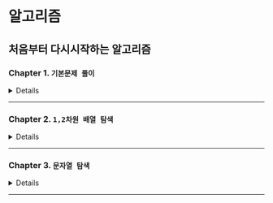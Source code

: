 # 알고리즘

## 처음부터 다시시작하는 알고리즘

### Chapter 1. `기본문제 풀이`

<details>
</br>

| 번호 |                        문제                        |                  Code                   |
| :--: | :------------------------------------------------: | :-------------------------------------: |
|  01  |     [세 수 중 최솟값](./Chapter1/01/README.md)     | [JavaScript](./Chapter1/01/solution.js) |
|  02  |     [삼각형 판별하기](./Chapter1/02/README.md)     | [JavaScript](./Chapter1/02/solution.js) |
|  03  |        [연필 개수](./Chapter1/03/README.md)        | [JavaScript](./Chapter1/03/solution.js) |
|  04  | [1부터 N까지 합 출력하기](./Chapter1/04/README.md) | [JavaScript](./Chapter1/04/solution.js) |
|  05  |      [최솟값 구하기](./Chapter1/05/README.md)      | [JavaScript](./Chapter1/05/solution.js) |
|  06  |          [홀수](./Chapter1/06/README.md)           | [JavaScript](./Chapter1/06/solution.js) |
|  07  |         [10부제](./Chapter1/07/README.md)          | [JavaScript](./Chapter1/07/solution.js) |
|  08  |       [일곱 난쟁이](./Chapter1/08/README.md)       | [JavaScript](./Chapter1/08/solution.js) |
|  09  |        [A를 #으로](./Chapter1/09/README.md)        | [JavaScript](./Chapter1/09/solution.js) |
|  10  |        [문자 찾기](./Chapter1/10/README.md)        | [JavaScript](./Chapter1/10/solution.js) |
|  11  |       [대문자 찾기](./Chapter1/11/README.md)       | [JavaScript](./Chapter1/11/solution.js) |
|  12  |      [대문자로 통일](./Chapter1/12/README.md)      | [JavaScript](./Chapter1/12/solution.js) |
|  13  |      [대소문자 변환](./Chapter1/13/README.md)      | [JavaScript](./Chapter1/13/solution.js) |
|  14  |     [가장 긴 문자열](./Chapter1/14/README.md)      | [JavaScript](./Chapter1/14/solution.js) |
|  15  |    [가운데 문자 출력](./Chapter1/15/README.md)     | [JavaScript](./Chapter1/15/solution.js) |
|  16  |      [중복문자제거](./Chapter1/16/README.md)       | [JavaScript](./Chapter1/16/solution.js) |
|  17  |      [중복단어제거](./Chapter1/17/README.md)       | [JavaScript](./Chapter1/17/solution.js) |

</details>

---

### Chapter 2. `1,2차원 배열 탐색`

<details>
</br>

| 번호 |                   문제                    |                  Code                   |
| :--: | :---------------------------------------: | :-------------------------------------: |
|  01  | [큰 수 출력하기](./Chapter2/01/README.md) | [JavaScript](./Chapter2/01/solution.js) |
|  02  |  [보이는 학생](./Chapter2/02/README.md)   | [JavaScript](./Chapter2/02/solution.js) |
|  03  |  [가위 바위 보](./Chapter2/03/README.md)  | [JavaScript](./Chapter2/03/solution.js) |
|  04  |    [점수계산](./Chapter2/04/README.md)    | [JavaScript](./Chapter2/04/solution.js) |
|  05  |   [등수구하기](./Chapter2/05/README.md)   | [JavaScript](./Chapter2/05/solution.js) |
|  06  | [격자판 최대합](./Chapter2/06/README.md)  | [JavaScript](./Chapter2/06/solution.js) |
|  07  |     [봉우리](./Chapter2/07/README.md)     | [JavaScript](./Chapter2/07/solution.js) |

</details>

---

### Chapter 3. `문자열 탐색`

<details>
</br>

| 번호 |                  문제                  |                  Code                   |
| :--: | :------------------------------------: | :-------------------------------------: |
|  01  | [회문 문자열](./Chapter2/03/README.md) | [JavaScript](./Chapter2/03/solution.js) |

</details>

---

